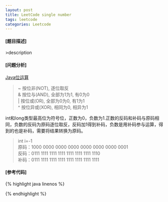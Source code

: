 ```yaml
---
layout: post
title: LeetCode single number
tags: leetcode
categories: Leetcode
---
```

#### [题目描述]
<url>  
>description

#### [问题分析]  

[Java位运算](http://shitouer.cn/2013/04/java-bit-operation-tutorial/)
>~ 按位非(NOT),   逐位取反  
>& 按位与(AND),   全部为1为1, 有0为0  
>| 按位或(OR),    全部为0为0, 有1为1  
>^ 按位异或(XOR), 相同为0, 相异为1  

int和long类型最高位为符号位，正数为0，负数为1.正数的反码和补码与原码相同，负数的反码为原码逐位取反，反码加1得到补码，负数是用补码参与运算，得到的也是补码，需要将结果转换为原码。  
>int i=-1  
>原码：1000 0000 0000 0000 0000 0000 0000 0001  
>反码：0111 1111 1111 1111 1111 1111 1111 1110  
>补码：0111 1111 1111 1111 1111 1111 1111 1111  


#### [参考代码]
{% highlight java linenos %}

{% endhighlight %}
